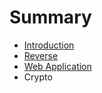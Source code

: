 # Summary

* [Introduction](README.md)
* [Reverse](chapter1.md)
* [Web Application](web_application.md)
* Crypto

